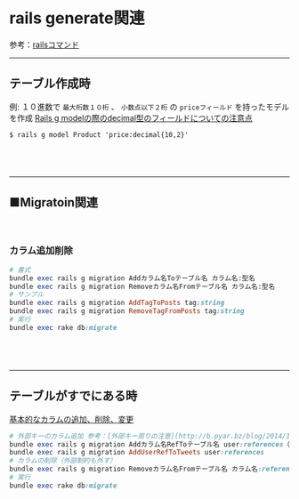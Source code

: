 
# rails generate関連

参考：[railsコマンド](http://railsdoc.com/rails)
　  
- - - 
## テーブル作成時
例: １０進数で `最大桁数１０桁` 、 `小数点以下２桁` の `priceフィールド` を持ったモデルを作成
[Rails g modelの際のdecimal型のフィールドについての注意点](https://qiita.com/noriyotcp/items/6284ae00a6362e8b218b)

```
$ rails g model Product 'price:decimal{10,2}'
```
　  
　  
- - - 
## ■Migratoin関連
　  
### カラム追加削除
```ruby
# 書式
bundle exec rails g migration Addカラム名Toテーブル名 カラム名:型名
bundle exec rails g migration Removeカラム名Fromテーブル名 カラム名:型名
# サンプル
bundle exec rails g migration AddTagToPosts tag:string
bundle exec rails g migration RemoveTagFromPosts tag:string
# 実行
bundle exec rake db:migrate
```
　  
　  
- - - 
## テーブルがすでにある時
[基本的なカラムの追加、削除、変更](http://qiita.com/Kaki_Shoichi/items/077d0a282255cd92cff3)
```ruby
# 外部キーのカラム追加 参考：[外部キー周りの注意](http://b.pyar.bz/blog/2014/10/22/foreigner/)
bundle exec rails g migration Addカラム名RefToテーブル名 user:references（外部キーの追加：_idは記載しない）  
bundle exec rails g migration AddUserRefToTweets user:references
# カラムの削除（外部制約も外す）
bundle exec rails g migration Removeカラム名Fromテーブル名 カラム名:references
# 実行
bundle exec rake db:migrate
```
